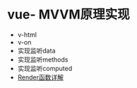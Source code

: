 # vue- MVVM原理实现

- v-html
- v-on
- 实现监听data
- 实现监听methods
- 实现监听computed
- [Render函数详解](https://www.cnblogs.com/yubin-/p/11543734.html)